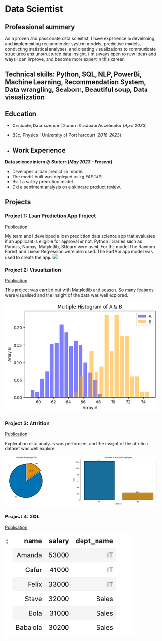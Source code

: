 # Data Scientist

## Professional summary
As a proven and passionate data scientist, I have experience in developing and implementing recommender system models, predictive models, conducting statistical analyses, and creating visualizations to communicate structured and unstructured data insight. I'm always open to new ideas and ways I can improve, and become more expert in this career.

## Technical skills: Python, SQL, NLP, PowerBi, Machine Learning, Recommendation System, Data wrangling, Seaborn, Beautiful soup, Data visualization

## Education
- Certicate, Data science | Stutern Graduate Accelerator (_April 2023_)
- BSc, Physics | University of Port harcourt (_2018-2023_)

- ## Work Experience
**Data science intern @ Stutern (_May 2023 - Present_)**
- Developed a loan prediction model.
- The model built was deployed using FASTAPI.
- Built a salary prediction model.
- Did a sentiment analysis on a skincare product review.

## Projects
### Project 1: Loan Prediction App Project
[Publication](https://github.com/Sophiajackrich/Stutern-repo/blob/main/loan%20app%20prediction%204.ipynb)

My team and I developed a loan prediction data science app that evaluates if an applicant is eligible for approval or not. Python libraries such as Pandas, Numpy, Matplotlib, Sklearn were used. For the model The Random Forest and Linear Regression were also used. The FastApi app model was used to create the app.
![](downloadsophia....png)

### Project 2: Visualization
[Publication](https://github.com/Sophiajackrich/Stutern-repo/blob/main/Visualization_by_Sophia.ipynb)

This project was carried out with Matplotlib and season. So many features were visualised and the insight of the data was well explored.

![](/images/sophia-project1.png)

### Project 3: Attrition 
[Publication](https://github.com/Sophiajackrich/Stutern-repo/blob/main/Sophia's_Attrition_project.ipynb)

Exploration data analysis was performed, and the insight of the attrition dataset was well explore.

![](/images/sophia-project2.png)

### Project 4: SQL
[Publication](https://github.com/Sophiajackrich/Stutern-repo/blob/main/SQL_Assignment_2.ipynb)

![](/images/sophia-project3.png)

